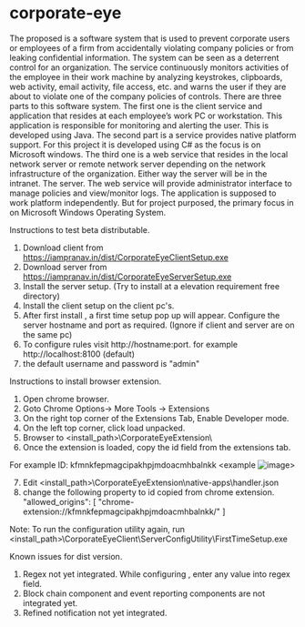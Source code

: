 # corporate-eye
The proposed is a software system that is used to prevent corporate users or employees of a firm from accidentally violating company policies or from leaking confidential information. The system can be seen as a deterrent control for an organization. The service continuously monitors activities of the employee in their work machine by analyzing keystrokes, clipboards, web activity, email activity, file access, etc. and warns the user if they are about to violate one of the company policies of controls. There are three parts to this software system. The first one is the client service and application that resides at each employee’s work PC or workstation. This application is responsible for monitoring and alerting the user. This is developed using Java. The second part is a service provides native platform support. For this project it is developed using C# as the focus is on Microsoft windows. The third one is a web service that resides in the local network server or remote network server depending on the network infrastructure of the organization. Either way the server will be in the intranet. The server. The web service will provide administrator interface to manage policies and view/monitor logs. The application is supposed to work platform independently. But for project purposed, the primary focus in on Microsoft Windows Operating System.


Instructions to test beta distributable.

1. Download client from https://iampranav.in/dist/CorporateEyeClientSetup.exe
2. Download server from https://iampranav.in/dist/CorporateEyeServerSetup.exe
3. Install the server setup. (Try to install at a elevation requirement free directory)
4. Install the client setup on the client pc's.
5. After first install , a first time setup pop up will appear. Configure the server hostname and port as required. (Ignore if client and server are on the same pc)
6. To configure rules visit http://hostname:port. for example http://localhost:8100 (default)
7. the default username and password is "admin"


Instructions to install browser extension.

1. Open chrome browser.
2. Goto Chrome Options-> More Tools -> Extensions
3. On the right top corner of the Extensions Tab, Enable Developer mode.
4. On the left top corner, click load unpacked.
5. Browser to <install_path>\CorporateEyeExtension\
6. Once the extension is loaded, copy the id field from the extensions tab.

For example ID: kfmnkfepmagcipakhpjmdoacmhbalnkk <example ![image](https://user-images.githubusercontent.com/13004828/200120577-da22f0cf-b3dc-409f-88af-c396da53efc4.png)>

7. Edit <install_path>\CorporateEyeExtension\native-apps\handler.json
8. change the following property to id copied from chrome extension.
   "allowed_origins": [
        "chrome-extension://kfmnkfepmagcipakhpjmdoacmhbalnkk/"
      ]


Note: To run the configuration utility again, run <install_path>\CorporateEyeClient\ServerConfigUtility\FirstTimeSetup.exe

Known issues for dist version.
1. Regex not yet integrated. While configuring , enter any value into regex field.
2. Block chain component and event reporting components are not integrated yet.
3. Refined notification not yet integrated.

